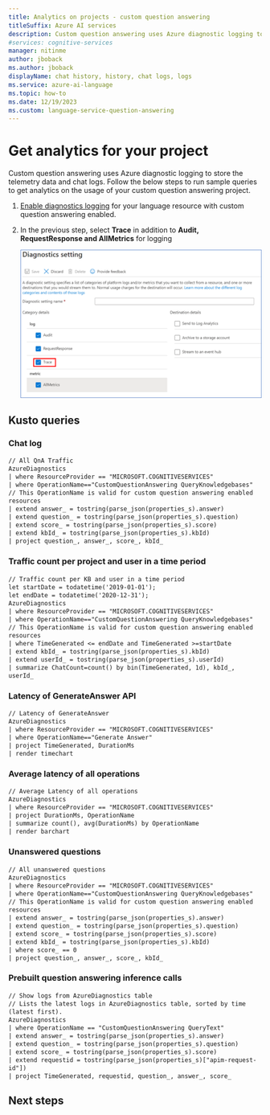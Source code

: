```yaml
---
title: Analytics on projects - custom question answering
titleSuffix: Azure AI services
description: Custom question answering uses Azure diagnostic logging to store the telemetry data and chat logs
#services: cognitive-services
manager: nitinme
author: jboback
ms.author: jboback
displayName: chat history, history, chat logs, logs
ms.service: azure-ai-language
ms.topic: how-to
ms.date: 12/19/2023
ms.custom: language-service-question-answering
---
```


# Get analytics for your project

Custom question answering uses Azure diagnostic logging to store the telemetry data and chat logs. Follow the below steps to run sample queries to get analytics on the usage of your custom question answering project.

1. [Enable diagnostics logging](../../../diagnostic-logging.md) for your language resource with custom question answering enabled.

2. In the previous step, select **Trace** in addition to **Audit, RequestResponse and AllMetrics** for logging

    ![Enable trace logging in custom question answering](../media/analytics/qnamaker-v2-enable-trace-logging.png)

## Kusto queries

### Chat log

```kusto
// All QnA Traffic
AzureDiagnostics
| where ResourceProvider == "MICROSOFT.COGNITIVESERVICES"
| where OperationName=="CustomQuestionAnswering QueryKnowledgebases" // This OperationName is valid for custom question answering enabled resources
| extend answer_ = tostring(parse_json(properties_s).answer)
| extend question_ = tostring(parse_json(properties_s).question)
| extend score_ = tostring(parse_json(properties_s).score)
| extend kbId_ = tostring(parse_json(properties_s).kbId)
| project question_, answer_, score_, kbId_
```

### Traffic count per project and user in a time period

```kusto
// Traffic count per KB and user in a time period
let startDate = todatetime('2019-01-01');
let endDate = todatetime('2020-12-31');
AzureDiagnostics
| where ResourceProvider == "MICROSOFT.COGNITIVESERVICES"
| where OperationName=="CustomQuestionAnswering QueryKnowledgebases" // This OperationName is valid for custom question answering enabled resources
| where TimeGenerated <= endDate and TimeGenerated >=startDate
| extend kbId_ = tostring(parse_json(properties_s).kbId)
| extend userId_ = tostring(parse_json(properties_s).userId)
| summarize ChatCount=count() by bin(TimeGenerated, 1d), kbId_, userId_
```

### Latency of GenerateAnswer API

```kusto
// Latency of GenerateAnswer
AzureDiagnostics
| where ResourceProvider == "MICROSOFT.COGNITIVESERVICES"
| where OperationName=="Generate Answer"
| project TimeGenerated, DurationMs
| render timechart
```

### Average latency of all operations

```kusto
// Average Latency of all operations
AzureDiagnostics
| where ResourceProvider == "MICROSOFT.COGNITIVESERVICES"
| project DurationMs, OperationName
| summarize count(), avg(DurationMs) by OperationName
| render barchart
```

### Unanswered questions

```kusto
// All unanswered questions
AzureDiagnostics
| where ResourceProvider == "MICROSOFT.COGNITIVESERVICES"
| where OperationName=="CustomQuestionAnswering QueryKnowledgebases" // This OperationName is valid for custom question answering enabled resources
| extend answer_ = tostring(parse_json(properties_s).answer)
| extend question_ = tostring(parse_json(properties_s).question)
| extend score_ = tostring(parse_json(properties_s).score)
| extend kbId_ = tostring(parse_json(properties_s).kbId)
| where score_ == 0
| project question_, answer_, score_, kbId_
```

### Prebuilt question answering inference calls

```kusto
// Show logs from AzureDiagnostics table 
// Lists the latest logs in AzureDiagnostics table, sorted by time (latest first). 
AzureDiagnostics
| where OperationName == "CustomQuestionAnswering QueryText"
| extend answer_ = tostring(parse_json(properties_s).answer)
| extend question_ = tostring(parse_json(properties_s).question)
| extend score_ = tostring(parse_json(properties_s).score)
| extend requestid = tostring(parse_json(properties_s)["apim-request-id"])
| project TimeGenerated, requestid, question_, answer_, score_
```

## Next steps
